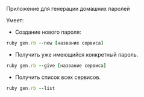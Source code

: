Приложение для генерации домашних паролей

Умеет:

- Создание нового пароля:

```ruby
ruby gen.rb --new [название сервиса]
```

- Получить уже имеющийся конкретный пароль.

```ruby
ruby gen.rb --give [название сервиса]
```

- Получить список всех сервисов.

```ruby
ruby gen.rb --list
```
